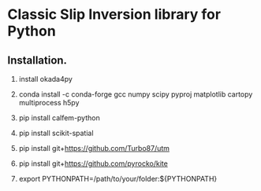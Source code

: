 # Classic Slip Inversion library for Python

## Installation.

1. install okada4py

2. conda install -c conda-forge gcc numpy scipy pyproj matplotlib cartopy multiprocess h5py

3. pip install calfem-python

4. pip install scikit-spatial

5. pip install git+https://github.com/Turbo87/utm
   
6. pip install git+https://github.com/pyrocko/kite

7. export PYTHONPATH=/path/to/your/folder:${PYTHONPATH}
